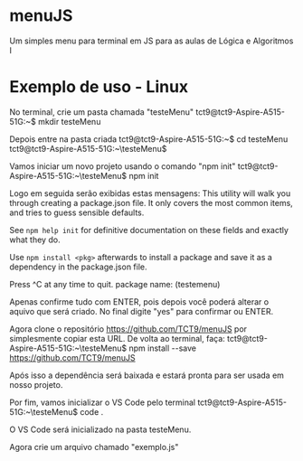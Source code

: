 # menuJS
Um simples menu para terminal em JS para as aulas de Lógica e Algoritmos I

# Exemplo de uso - Linux
No terminal, crie um pasta chamada "testeMenu"
  tct9@tct9-Aspire-A515-51G:~$ mkdir testeMenu
  
Depois entre na pasta criada
  tct9@tct9-Aspire-A515-51G:~$ cd testeMenu
  tct9@tct9-Aspire-A515-51G:~\testeMenu$

Vamos iniciar um novo projeto usando o comando "npm init"
  tct9@tct9-Aspire-A515-51G:~\testeMenu$ npm init
 
Logo em seguida serão exibidas estas mensagens:
  This utility will walk you through creating a package.json file.
  It only covers the most common items, and tries to guess sensible defaults.

  See `npm help init` for definitive documentation on these fields
  and exactly what they do.

  Use `npm install <pkg>` afterwards to install a package and
  save it as a dependency in the package.json file.

  Press ^C at any time to quit.
  package name: (testemenu) 
  
Apenas confirme tudo com ENTER, pois depois você poderá alterar o aquivo que será criado. No final digite "yes" para confirmar ou ENTER.

Agora clone o repositório https://github.com/TCT9/menuJS por simplesmente copiar esta URL.
De volta ao terminal, faça:
  tct9@tct9-Aspire-A515-51G:~\testeMenu$ npm install --save https://github.com/TCT9/menuJS

Após isso a dependência será baixada e estará pronta para ser usada em nosso projeto.

Por fim, vamos inicializar o VS Code pelo terminal
  tct9@tct9-Aspire-A515-51G:~\testeMenu$ code .

O VS Code será inicializado na pasta testeMenu.

Agora crie um arquivo chamado "exemplo.js"



